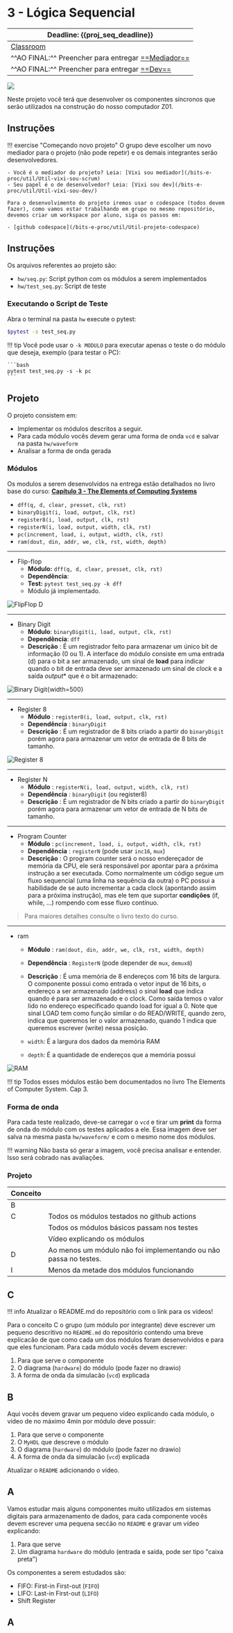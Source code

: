 # 3 - Lógica Sequencial

| Deadline: {{proj_seq_deadline}}                                                |
|--------------------------------------------------------------------------------|
| [Classroom]( {{proj_seq_classroom}})                                           |
| ^^AO FINAL:^^ Preencher para entregar [==Mediador==]( {{proj_forms_mediador}}) |
| ^^AO FINAL:^^ Preencher para entregar [==Dev==]( {{proj_forms_dev}})           |


![](figs/E-LogSeq/sistema-seq.png)

Neste projeto você terá que desenvolver os componentes síncronos que serão utilizados na construção do nosso computador Z01.

## Instruções 

!!! exercise "Começando novo projeto"
    O grupo deve escolher um novo mediador para o projeto (não pode repetir) e os demais integrantes serão desenvolvedores.

    - Você é o mediador do projeto? Leia: [Vixi sou mediador](/bits-e-proc/util/Util-vixi-sou-scrum)
    - Seu papel é o de desenvolvedor? Leia: [Vixi sou dev](/bits-e-proc/util/Util-vixi-sou-dev/)

    Para o desenvolvimento do projeto iremos usar o codespace (todos devem fazer), como vamos estar trabalhando em grupo no mesmo repositório, devemos criar um workspace por aluno, siga os passos em:

    - [github codespace](/bits-e-proc/util/Util-projeto-codespace)

## Instruções 

Os arquivos referentes ao projeto são:

- `hw/seq.py`: Script python com os módulos a serem implementados
- `hw/test_seq.py`: Script de teste 

### Executando o Script de Teste 

Abra o terminal na pasta `hw` execute o pytest:

```bash
$pytest -s test_seq.py 
```

!!! tip
    Você pode usar o `-k MODULO` para executar apenas o teste o do módulo que deseja, exemplo (para testar o PC):
    
    ```bash
    pytest test_seq.py -s -k pc
    ```

## Projeto

O projeto consistem em:

- Implementar os módulos descritos a seguir.
- Para cada módulo vocês devem gerar uma forma de onda `vcd` e salvar na pasta `hw/waveform`
- Analisar a forma de onda gerada 
    
### Módulos 

Os modulos a serem desenvolvidos na entrega estão detalhados no livro base do curso: [**Capítulo 3 - The Elements of Computing Systems**](https://docs.wixstatic.com/ugd/44046b_862828b3a3464a809cda6f44d9ad2ec9.pdf)

- `dff(q, d, clear, presset, clk, rst)`
- `binaryDigit(i, load, output, clk, rst)`
- `register8(i, load, output, clk, rst)`
- `registerN(i, load, output, width, clk, rst) `
- `pc(increment, load, i, output, width, clk, rst)`
- `ram(dout, din, addr, we, clk, rst, width, depth)`

---------------------------

- Flip-flop
   - **Módulo:** `dff(q, d, clear, presset, clk, rst)`
   - **Dependência**:
   - **Test:** `pytest test_seq.py -k dff`
   - Módulo já implementado.
 
![FlipFlop D](figs/E-LogSeq/ffd.png)

---------------------------

- Binary Digit
    - **Módulo**: `binaryDigit(i, load, output, clk, rst)`
    - **Dependência**: `dff` 
    - **Descrição** : É um registrador feito para armazenar um único bit de informação (0 ou 1). A interface do módulo consiste em uma entrada (d) para o bit a ser armazenado, um sinal de **load** para indicar quando o bit de entrada deve ser armazenado um sinal de *clock* e a saída *output** que é o bit armazenado:
    
![Binary Digit](figs/E-LogSeq/binarydigit_v2.svg){width=500}
    
---------------------------

- Register 8
    - **Módulo**   : `register8(i, load, output, clk, rst)`
    - **Dependência** : `binaryDigit`
    - **Descrição** : É um registrador de 8 bits criado a partir do `binaryDigit` porém agora para armazenar um vetor de entrada de 8 bits de tamanho.
    
![Register 8](figs/E-LogSeq/register8.png)
    
---------------------------

- Register N
    - **Módulo**   : `registerN(i, load, output, width, clk, rst) `
    - **Dependência** : `binaryDigit` (ou register8)
    - **Descrição** : É um registrador de N bits criado a partir do `binaryDigit` porém agora para armazenar um vetor de entrada de N bits de tamanho.
    
---------------------------

- Program Counter
    - **Módulo**   : `pc(increment, load, i, output, width, clk, rst)`
    - **Dependência** : `registerN` (pode usar `inc16`, `mux`)
    - **Descrição** : O program counter será o nosso endereçador de memória da CPU, ele será responsável por apontar para a próxima instrução a ser executada. Como normalmente um código segue um fluxo sequencial (uma linha na sequência da outra) o PC possui a habilidade de se auto incrementar a cada clock (apontando assim para  a próxima instrução), mas ele tem que suportar **condições** (if, while, ...) rompendo com esse fluxo contínuo.
 
> Para maiores detalhes consulte o livro texto do curso.   

---------------------------

- ram
    - **Módulo**   : `ram(dout, din, addr, we, clk, rst, width, depth)`
    - **Dependência** : `RegisterN` (pode depender de `mux`, `demux8`)
    - **Descrição** : É uma memória de 8 endereços com 16 bits de largura. O componente possui como entrada o vetor input de 16 bits, o endereço a ser armazenado (address) o sinal **load** que indica quando é para ser armazenado e o clock. Como saída temos o valor lido no endereço especificado quando load for igual a 0.
     Note que sinal LOAD tem como função similar o do READ/WRITE, quando zero, indica que queremos ler o valor armazenado, quando 1 indica que queremos escrever (write) nessa posição.
     
     - `width`: É a largura dos dados da memória RAM
     - `depth`: É a quantidade de endereços que a memória possui
    
![RAM](figs/E-LogSeq/ram.png)
 
!!! tip
    Todos esses módulos estão bem documentados no livro The Elements of Computer System. Cap 3.
 
### Forma de onda

Para cada teste realizado, deve-se carregar o `vcd` e tirar um **print** da forma de onda do módulo com os testes aplicados a ele. Essa imagem deve ser salva na mesma pasta `hw/waveform/` e com o mesmo nome dos módulos. 

!!! warning
    Não basta só gerar a imagem, você precisa analisar e entender. Isso será cobrado nas avaliações.

### Projeto

| Conceito |                                                                  |
|----------|------------------------------------------------------------------|
| B        |                                                                  |
| C        | Todos os módulos testados no github actions                      |
|          | Todos os módulos básicos passam nos testes                       |
|          | Vídeo explicando os módulos                                      |
| D        | Ao menos um módulo não foi implementando ou não passa no testes. |
| I        | Menos da metade dos módulos funcionando                          |

## C

!!! info
    Atualizar o README.md do repositório com o link para os vídeos!

Para o conceito C o grupo (um módulo por integrante) deve escrever um pequeno descritivo no `README.md` do repositório contendo uma breve explicacão de que como cada um dos módulos foram desenvolvidos e para que eles funcionam. Para cada módulo vocês devem escrever:

1. Para que serve o componente
1. O diagrama (`hardware`) do módulo (pode fazer no drawio) 
1. A forma de onda da simulacão (`vcd`) explicada

## B

Aqui vocês devem gravar um pequeno vídeo explicando cada módulo, o vídeo de no máximo 4min por módulo deve possuir:

1. Para que serve o componente
1. O `MyHDL` que descreve o módulo
1. O diagrama (`hardware`) do módulo (pode fazer no drawio) 
1. A forma de onda da simulacão (`vcd`) explicada

Atualizar o `README` adicionando o vídeo.

## A

Vamos estudar mais alguns componentes muito utilizados em sistemas digitais para armazenamento de dados, para cada componente vocês devem escrever uma pequena secćão no `README` e gravar um vídeo explicando:

1. Para que serve
1. Um diagrama `hardware` do módulo (entrada e saída, pode ser tipo "caixa preta")

Os componentes a serem estudados são:

- FIFO: First-in First-out (`FIFO`)
- LIFO: Last-in First-out (`LIFO`) 
- Shift Register

## A




<!--

Para testar utilize a FPGA e o `toplevel.py` fornecido de exemplo, cada módulo deve ser testado na FPGA e um vídeo explicativo gravado (com um diagrama de blocos, o myhdl e o hardware funcionando).

### FIFO

First-in First-out (`FIFO`) é um componente que implementa uma FILA, onde o primeiro dado salvo é o primeiro dado a ser lido. Este componente é muito utilizado para armazenamento de dados e pós processamento. Uma FIFO pode ser implementada tanto em `hw` quando em `sw` (no python você pode usar `queue`).$pytest

!!! video
    ![](https://www.youtube.com/watch?v=Nr8q5VW-mXI)

A nossa FIFO vai possuir os seguintes sinais de entrada e saída:

```py
def fifo(dout, din, we, re, empty, full, clk, rst, width, depth):
```

Onde:

- `din`: Entrada, dado a ser armazenado
- `dout`: Saída, dado lido 
- `we`: Entrada, se `1` a operacão é de armazenamento 
- `re`: Entrada,  se `1` a operacão é de leitura 
- `empty`: Saída, se `1` a FIFO está fazia
- `full`: Saída, se `1` a FIFO está cheia

O módulo possui os seguintes valores de configuraćão:

- `width`: Largura do dado a ser armazenado
- `height`: Quantidade de dados possíveis na fila

![](figs/E-LogSeq/fifo.png)

### LIFO

Last-in First-out (`LIFO`) é um componente que implementa uma PILHA, onde o primeiro dado salvo é o ==ultimo== dado a ser lido. Este componente é muito utilizado para armazenamento de dados e pós processamento. Uma FIFO pode ser implementada tanto em `hw` quando em `sw`.

![](https://upload.wikimedia.org/wikipedia/commons/thumb/e/e4/Lifo_stack.svg/350px-Lifo_stack.svg.png)

A nossa LIFO vai possuir os mesmo sinais da FIFO:

```py
def fifo(dout, din, we, re, empty, full, clk, rst, width, depth):
```

![](figs/E-LogSeq/lifo.png)

Onde:

- `din`: Entrada, dado a ser armazenado
- `dout`: Saída, dado lido 
- `we`: Entrada, se `1` a operacão é de armazenamento 
- `re`: Entrada,  se `1` a operacão é de leitura 
- `empty`: Saída, se `1` a LIFO está fazia
- `full`: Saída, se `1` a LIFO está cheia

O módulo possui os seguintes valores de configuraćão:

- `width`: Largura do dado a ser armazenado
- `height`: Quantidade de dados possíveis na fila
-->
